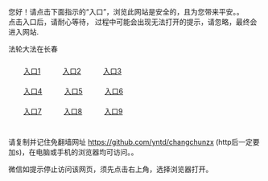 您好！请点击下面指示的“入口”，浏览此网站是安全的，且为您带来平安。。 <br/>
点击入口后，请耐心等待， 过程中可能会出现无法打开的提示，请忽略，最终会进入网站. </br>

法轮大法在长春<br/>
<div style="padding:10px"><a style="margin:20px" target="_blank" href="https://dwtyec7uf7fws.cloudfront.net/2Qpsp?bcnkxhmj" id="ccLink1" rel="nofollow">入口1</a> <a target="_blank" style="margin:20px" href="https://d1bzradagtt0ul.cloudfront.net/2Qpsp?yrfdsaoq" id="ccLink2" rel="nofollow">入口2</a> <a style="margin:20px" target="_blank" href="https://d38wauslgxbjge.cloudfront.net/2Qpsp?imaygoq" id="ccLink3" rel="nofollow">入口3</a></div>

<div style="padding:10px" ><a style="margin:20px" target="_blank" href="https://dwtyec7uf7fws.cloudfront.net/2Qpsp?bcnkxhmj" id="ccLink4" rel="nofollow">入口4</a> <a style="margin:20px" href="https://d1bzradagtt0ul.cloudfront.net/2Qpsp?yrfdsaoq" target="_blank" id="ccLink5" rel="nofollow">入口5</a> <a style="margin:20px" href="https://d38wauslgxbjge.cloudfront.net/2Qpsp?imaygoq" target="_blank" id="ccLink6" rel="nofollow">入口6</a></div>

<div style="padding:10px"><a style="margin:20px" target="_blank" href="https://dwtyec7uf7fws.cloudfront.net/2Qpsp?bcnkxhmj" id="ccLink7" rel="nofollow">入口7</a> <a style="margin:20px" href="https://d1bzradagtt0ul.cloudfront.net/2Qpsp?yrfdsaoq" target="_blank" id="ccLink8" rel="nofollow">入口8</a> <a style="margin:20px" target="_blank" href="https://d38wauslgxbjge.cloudfront.net/2Qpsp?imaygoq" id="ccLink9" rel="nofollow">入口9</a></div>

<br/>



请复制并记住免翻墙网址 https://github.com/yntd/changchunzx (http后一定要加s)，在电脑或手机的浏览器均可访问。。<br/>

微信如提示停止访问该网页，须先点击右上角，选择浏览器打开。
